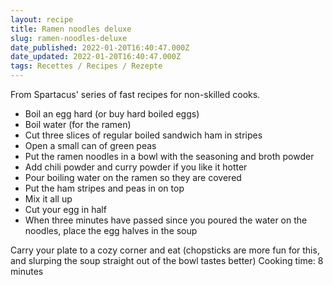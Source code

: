 ```yaml
---
layout: recipe
title: Ramen noodles deluxe
slug: ramen-noodles-deluxe
date_published: 2022-01-20T16:40:47.000Z
date_updated: 2022-01-20T16:40:47.000Z
tags: Recettes / Recipes / Rezepte
---
```


From Spartacus' series of fast recipes for non-skilled cooks.

- Boil an egg hard (or buy hard boiled eggs)
- Boil water (for the ramen)
- Cut three slices of regular boiled sandwich ham in stripes
- Open a small can of green peas
- Put the ramen noodles in a bowl with the seasoning and broth powder
- Add chili powder and curry powder if you like it hotter
- Pour boiling water on the ramen so they are covered
- Put the ham stripes and peas in on top
- Mix it all up
- Cut your egg in half
- When three minutes have passed since you poured the water on the noodles, place the egg halves in the soup

Carry your plate to a cozy corner and eat (chopsticks are more fun for this, and slurping the soup straight out of the bowl tastes better)
Cooking time: 8 minutes
